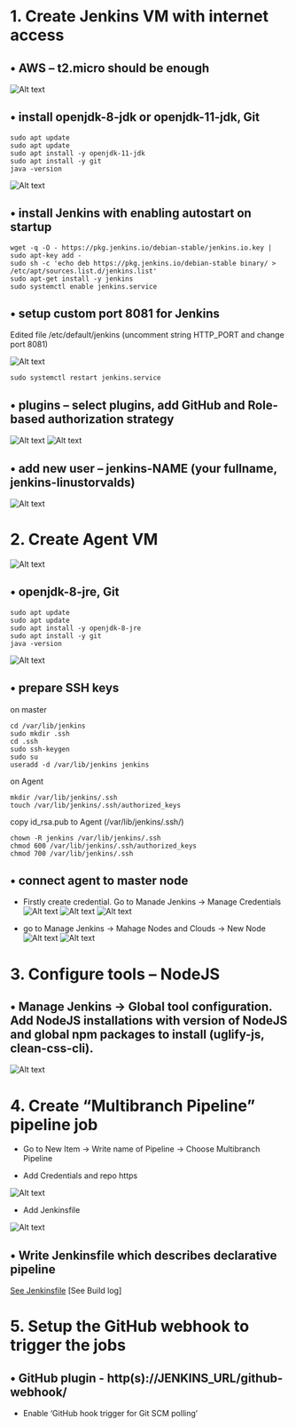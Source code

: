 # 1.	 Create Jenkins VM with internet access 
## •	AWS – t2.micro should be enough

![Alt text](https://github.com/Piotukh/material-design-template/blob/master/Week2_CI_CD_tools/1.png)

## •	install openjdk-8-jdk or openjdk-11-jdk, Git

    sudo apt update
    sudo apt update
    sudo apt install -y openjdk-11-jdk
    sudo apt install -y git
    java -version
    
![Alt text](https://github.com/Piotukh/material-design-template/blob/master/Week2_CI_CD_tools/7.png)    
    
## •	install Jenkins with enabling autostart on startup

    wget -q -O - https://pkg.jenkins.io/debian-stable/jenkins.io.key | sudo apt-key add -
    sudo sh -c 'echo deb https://pkg.jenkins.io/debian-stable binary/ > /etc/apt/sources.list.d/jenkins.list'
    sudo apt-get install -y jenkins
    sudo systemctl enable jenkins.service

## •	setup custom port 8081 for Jenkins
Edited file /etc/default/jenkins (uncomment string HTTP_PORT and change port 8081)

![Alt text](https://github.com/Piotukh/material-design-template/blob/master/Week2_CI_CD_tools/2.png)

    sudo systemctl restart jenkins.service

## •	plugins – select plugins, add GitHub and Role-based authorization strategy

![Alt text](https://github.com/Piotukh/material-design-template/blob/master/Week2_CI_CD_tools/4.png)
![Alt text](https://github.com/Piotukh/material-design-template/blob/master/Week2_CI_CD_tools/5.png)

## •	add new user – jenkins-NAME (your fullname, jenkins-linustorvalds)

![Alt text](https://github.com/Piotukh/material-design-template/blob/master/Week2_CI_CD_tools/3.png)

# 2.	 Create Agent VM 

![Alt text](https://github.com/Piotukh/material-design-template/blob/master/Week2_CI_CD_tools/1.png)

## •	openjdk-8-jre, Git

    sudo apt update
    sudo apt update
    sudo apt install -y openjdk-8-jre
    sudo apt install -y git
    java -version
    
![Alt text](https://github.com/Piotukh/material-design-template/blob/master/Week2_CI_CD_tools/6.png)    

## •	prepare SSH keys
on master

    cd /var/lib/jenkins
    sudo mkdir .ssh
    cd .ssh
    sudo ssh-keygen
    sudo su
    useradd -d /var/lib/jenkins jenkins

on Agent 

    mkdir /var/lib/jenkins/.ssh
    touch /var/lib/jenkins/.ssh/authorized_keys
    
copy id_rsa.pub to Agent (/var/lib/jenkins/.ssh/) 

    chown -R jenkins /var/lib/jenkins/.ssh
    chmod 600 /var/lib/jenkins/.ssh/authorized_keys
    chmod 700 /var/lib/jenkins/.ssh

## •	connect agent to master node

+ Firstly create credential. Go to Manade Jenkins -> Manage Credentials
![Alt text](https://github.com/Piotukh/material-design-template/blob/master/Week2_CI_CD_tools/9.png)
![Alt text](https://github.com/Piotukh/material-design-template/blob/master/Week2_CI_CD_tools/11.png)
![Alt text](https://github.com/Piotukh/material-design-template/blob/master/Week2_CI_CD_tools/12.png)

+ go to Manage Jenkins -> Mahage Nodes and Clouds -> New Node
![Alt text](https://github.com/Piotukh/material-design-template/blob/master/Week2_CI_CD_tools/8.png)
![Alt text](https://github.com/Piotukh/material-design-template/blob/master/Week2_CI_CD_tools/13.png)

# 3.	Configure tools – NodeJS 

## •	Manage Jenkins -> Global tool configuration. Add NodeJS installations with version of NodeJS and global npm packages to install (uglify-js, clean-css-cli).

![Alt text](https://github.com/Piotukh/material-design-template/blob/master/Week2_CI_CD_tools/14.png)

# 4.	Create “Multibranch Pipeline” pipeline job 

 + Go to New Item -> Write name of Pipeline -> Choose Multibranch Pipeline
 
 + Add Credentials and repo https

![Alt text](https://github.com/Piotukh/material-design-template/blob/master/Week2_CI_CD_tools/15.png)

+ Add Jenkinsfile

![Alt text](https://github.com/Piotukh/material-design-template/blob/master/Week2_CI_CD_tools/16.png)

## • Write Jenkinsfile which describes declarative pipeline

[See Jenkinsfile](https://github.com/Piotukh/material-design-template/blob/master/Jenkinsfile)
[See Build log]

# 5.	Setup the GitHub webhook to trigger the jobs 
## •	GitHub plugin - http(s)://JENKINS_URL/github-webhook/
-	Enable ‘GitHub hook trigger for Git SCM polling’


